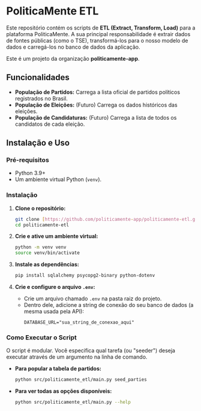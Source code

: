 <!-- Este arquivo foi gerado/atualizado pelo DomTech Forger em 2025-06-23 13:34:25 -->

# PoliticaMente ETL

Este repositório contém os scripts de **ETL (Extract, Transform, Load)** para a plataforma PoliticaMente. A sua principal responsabilidade é extrair dados de fontes públicas (como o TSE), transformá-los para o nosso modelo de dados e carregá-los no banco de dados da aplicação.

Este é um projeto da organização **politicamente-app**.

## Funcionalidades

* **População de Partidos:** Carrega a lista oficial de partidos políticos registrados no Brasil.
* **População de Eleições:** (Futuro) Carrega os dados históricos das eleições.
* **População de Candidaturas:** (Futuro) Carrega a lista de todos os candidatos de cada eleição.

## Instalação e Uso

### Pré-requisitos

* Python 3.9+
* Um ambiente virtual Python (`venv`).

### Instalação

1.  **Clone o repositório:**
    ```sh
    git clone [https://github.com/politicamente-app/politicamente-etl.git](https://github.com/politicamente-app/politicamente-etl.git)
    cd politicamente-etl
    ```

2.  **Crie e ative um ambiente virtual:**
    ```sh
    python -m venv venv
    source venv/bin/activate
    ```

3.  **Instale as dependências:**
    ```sh
    pip install sqlalchemy psycopg2-binary python-dotenv
    ```
4.  **Crie e configure o arquivo `.env`:**
    * Crie um arquivo chamado `.env` na pasta raiz do projeto.
    * Dentro dele, adicione a string de conexão do seu banco de dados (a mesma usada pela API):
        ```
        DATABASE_URL="sua_string_de_conexao_aqui"
        ```

### Como Executar o Script

O script é modular. Você especifica qual tarefa (ou "seeder") deseja executar através de um argumento na linha de comando.

* **Para popular a tabela de partidos:**
    ```sh
    python src/politicamente_etl/main.py seed_parties
    ```
* **Para ver todas as opções disponíveis:**
    ```sh
    python src/politicamente_etl/main.py --help
    ```